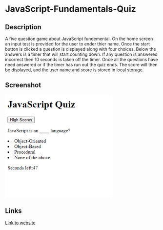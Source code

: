 # JavaScript-Fundamentals-Quiz
## Description
A five question game about JavaScript fundemental. On the home screen an input test is provided for the user to ender thier name.
Once the start button is clicked a question is displayed along with four choices. Below the answers is a timer that will start counting down. If any question is answered incorrect then 10 seconds is taken off the timer. Once all the questions have need answered or if the timer has run out the quiz ends. The score will then be displayed, and the user name and score is stored in local storage.

## Screenshot

<img alt="screenshot of the website" src="./assets/img/Screenshot.png">

## Links
[Link to website](https://spcsanti1990.github.io/JavaScript-Fundamentals-Quiz/)
